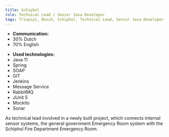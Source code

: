 ```yaml
---
title: Schiphol
role: Technical Lead / Senior Java Developer
tags: Triopsys, Bosch, Schiphol, Technical Lead, Senior Java Developer
---
```


- **Communication:**
- 30% Dutch
- 70% English

* **Used technologies:**
* Java 11
* Spring
* SOAP
* GIT
* Jenkins
* Message Service
* RabbitMQ
* JUnit 5
* Mockito
* Sonar

As technical lead involved in a newly built project, which connects internal sensor systems, the
general government Emergency Room system with the Schiphol Fire Department Emergency Room.

